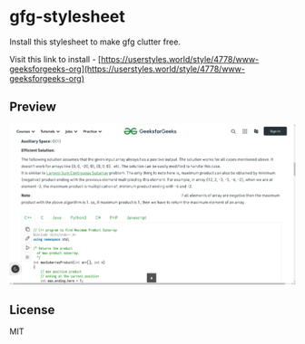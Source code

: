# gfg-stylesheet

Install this stylesheet to make gfg clutter free.

Visit this link to install - 
[https://userstyles.world/style/4778/www-geeksforgeeks-org](https://userstyles.world/style/4778/www-geeksforgeeks-org)

## Preview

![preview](./preview.png)

## License

MIT
